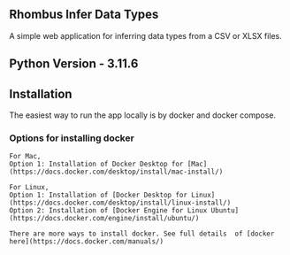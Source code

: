 ## Rhombus Infer Data Types

A simple web application for inferring data types from a CSV or XLSX files.

## Python Version - 3.11.6

## Installation

The easiest way to run the app locally is by docker and docker compose.

### Options for installing docker

    For Mac,
    Option 1: Installation of Docker Desktop for [Mac](https://docs.docker.com/desktop/install/mac-install/)

    For Linux,
    Option 1: Installation of [Docker Desktop for Linux](https://docs.docker.com/desktop/install/linux-install/)
    Option 2: Installation of [Docker Engine for Linux Ubuntu](https://docs.docker.com/engine/install/ubuntu/)

    There are more ways to install docker. See full details  of [docker here](https://docs.docker.com/manuals/)
